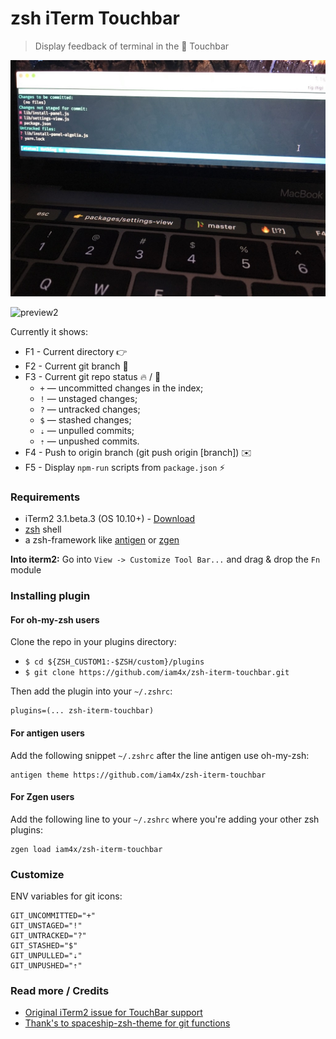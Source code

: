 # zsh iTerm Touchbar

> Display feedback of terminal in the 🍏 Touchbar

![preview1](./preview1.jpg)

![preview2](./preview2.gif)

Currently it shows:

  * F1 - Current directory 👉
  * F2 - Current git branch 🎋
  * F3 - Current git repo status 🔥 / 🙌
    * `+` — uncommitted changes in the index;
    * `!` — unstaged changes;
    * `?` — untracked changes;
    * `$` — stashed changes;
    * `⇣` — unpulled commits;
    * `⇡` — unpushed commits.
  * F4 - Push to origin branch (git push origin [branch]) ✉️
  * F5 - Display `npm-run` scripts from `package.json` ⚡️

### Requirements

* iTerm2 3.1.beta.3 (OS 10.10+) - [Download](https://www.iterm2.com/downloads.html)
* [zsh](http://www.zsh.org/) shell
* a zsh-framework like [antigen](http://antigen.sharats.me/) or [zgen](https://github.com/tarjoilija/zgen)

**Into iterm2:** Go into `View -> Customize Tool Bar...` and drag & drop the `Fn` module

### Installing plugin

#### For oh-my-zsh users

Clone the repo in your plugins directory:

* `$ cd ${ZSH_CUSTOM1:-$ZSH/custom}/plugins`
* `$ git clone https://github.com/iam4x/zsh-iterm-touchbar.git`

Then add the plugin into your `~/.zshrc`:

```
plugins=(... zsh-iterm-touchbar)
```

#### For antigen users

Add the following snippet `~/.zshrc` after the line antigen use oh-my-zsh:

```
antigen theme https://github.com/iam4x/zsh-iterm-touchbar
```

#### For Zgen users

Add the following line to your `~/.zshrc` where you're adding your other zsh plugins:

```
zgen load iam4x/zsh-iterm-touchbar
```

### Customize

ENV variables for git icons:

```shell
GIT_UNCOMMITTED="+"
GIT_UNSTAGED="!"
GIT_UNTRACKED="?"
GIT_STASHED="$"
GIT_UNPULLED="⇣"
GIT_UNPUSHED="⇡"
```

### Read more / Credits

* [Original iTerm2 issue for TouchBar support](https://gitlab.com/gnachman/iterm2/issues/5281)
* [Thank's to spaceship-zsh-theme for git functions](https://github.com/denysdovhan/spaceship-zsh-theme/blob/9dbaee2cc6cfe0ac407cf901ebb97894ed279660/spaceship.zsh#L143-L173)
